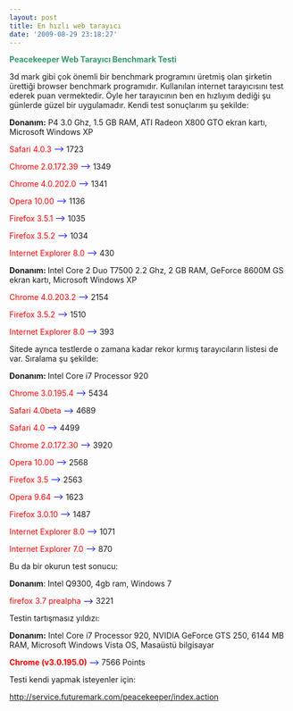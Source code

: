 ```yaml
---
layout: post
title: En hızlı web tarayıcı
date: '2009-08-29 23:18:27'
---
```


<strong><span style="color:#339966;">Peacekeeper Web Tarayıcı Benchmark Testi</span></strong>

<span style="background-color:#ffffff;">3d mark gibi çok önemli bir benchmark programını üretmiş olan şirketin ürettiği browser benchmark programıdır. Kullanılan internet tarayıcısını test ederek puan vermektedir. Öyle her tarayıcının ben en hızlıyım dediği şu günlerde güzel bir uygulamadır. Kendi test sonuçlarım şu şekilde:</span>

<strong>Donanım:</strong> P4 3.0 Ghz, 1.5 GB RAM, ATI Radeon X800 GTO ekran kartı, Microsoft Windows XP

<span style="color:#ff0000;">Safari 4.0.3<span style="color:#0000ff;"> </span></span><span style="color:#0000ff;">--&gt;</span><span style="color:#0000ff;"> </span>1723

<span style="color:#ff0000;">Chrome 2.0.172.39</span> <span style="color:#0000ff;">--&gt;</span> 1349

<span style="color:#ff0000;">Chrome 4.0.202.0</span> <span style="color:#0000ff;"> --&gt; </span> 1341

<span style="color:#ff0000;">Opera 10.00</span> <span style="color:#0000ff;">--&gt;</span> 1136

<span style="color:#ff0000;">Firefox 3.5.1 </span> <span style="color:#0000ff;">--&gt; </span>1035

<span style="color:#ff0000;">Firefox 3.5.2</span> <span style="color:#0000ff;">--&gt;</span> 1034

<span style="color:#ff0000;">Internet Explorer 8.0 </span> <span style="color:#0000ff;">--&gt; </span>430

<strong>Donanım: </strong>Intel Core 2 Duo T7500 2.2 Ghz, 2 GB RAM, GeForce 8600M GS ekran kartı, Microsoft Windows XP

<span style="color:#ff0000;">Chrome 4.0.203.2 </span><span style="color:#0000ff;">--&gt;</span> 2154

<span style="color:#ff0000;">Firefox 3.5.2</span> <span style="color:#0000ff;">--&gt;</span> 1510

<span style="color:#ff0000;">Internet Explorer 8.0 </span> <span style="color:#0000ff;">--&gt;</span> 393

Sitede ayrıca testlerde o zamana kadar rekor kırmış tarayıcıların listesi de var. Sıralama şu şekilde:

<strong>Donanım: </strong>Intel Core i7 Processor 920

<span style="color:#ff0000;">Chrome 3.0.195.4 </span><span style="color:#0000ff;">--&gt;</span> 5434

<span style="color:#ff0000;">Safari 4.0beta</span><span style="color:#0000ff;"> --&gt;</span> 4689

<span style="color:#ff0000;">Safari 4.0 </span> <span style="color:#0000ff;">--&gt;</span> 4499

<span style="color:#ff0000;">Chrome 2.0.172.30</span> <span style="color:#0000ff;"> --&gt;</span> 3920

<span style="color:#ff0000;">Opera 10.00 </span> <span style="color:#0000ff;">--&gt;</span> 2568

<span style="color:#ff0000;">Firefox 3.5</span> <span style="color:#0000ff;">--&gt;</span> 2563

<span style="color:#ff0000;">Opera 9.64</span> <span style="color:#0000ff;">--&gt;</span> 1623

<span style="color:#ff0000;">Firefox 3.0.10 </span> <span style="color:#0000ff;">--&gt;</span> 1487

<span style="color:#ff0000;">Internet Explorer 8.0</span> <span style="color:#0000ff;">--&gt;</span> 1071

<span style="color:#ff0000;">Internet Explorer 7.0</span> <span style="color:#0000ff;">--&gt;</span> 870

Bu da bir okurun test sonucu:

<strong>Donanım</strong>: Intel Q9300, 4gb ram, Windows 7

<span style="color:#ff0000;">firefox 3.7 prealpha</span> <span style="color:#000080;">--&gt;</span> 3221

Testin tartışmasız yıldızı:

<strong>Donanım:</strong> Intel Core i7 Processor 920, NVIDIA GeForce GTS 250, 6144 MB RAM, Microsoft Windows Vista OS, Masaüstü bilgisayar

<span style="color:#ff0000;"><strong>Chrome (v3.0.195.0) </strong></span><span style="color:#0000ff;">--&gt; </span>7566 Points

Testi kendi yapmak isteyenler için:

<a href="http://service.futuremark.com/peacekeeper/index.action">http://service.futuremark.com/peacekeeper/index.action</a>